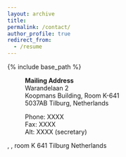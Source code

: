 ```yaml
---
layout: archive
title: 
permalink: /contact/
author_profile: true
redirect_from:
  - /resume
---
```


{% include base_path %}

<p style="margin-left: 40px"><b>Mailing Address</b>
<br>Warandelaan 2
<br>Koopmans Building, Room K-641  
<br>5037AB Tilburg, Netherlands </p>

<p style="margin-left: 40px">Phone: XXXX
<br>Fax: XXXX
<br>Alt: XXXX (secretary)</p>



, , room K 641
 Tilburg
Netherlands








